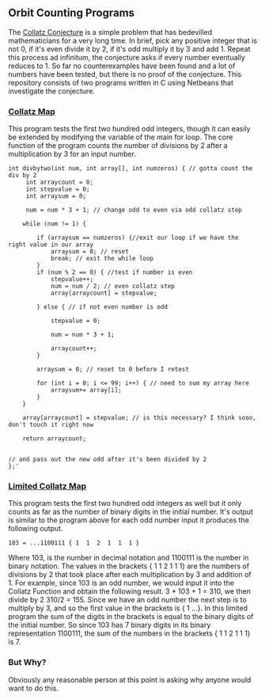 ## Orbit Counting Programs
The [Collatz Conjecture](https://en.wikipedia.org/wiki/Collatz_conjecture) is a simple problem that has bedevilled mathematicians for a very long time. In brief, pick any positive integer that is not 0, if it's even divide it by 2, if it's odd multiply it by 3 and add 1. Repeat this process ad infinitum, the conjecture asks if every number eventually reduces to 1. So far no counterexamples have been found and a lot of numbers have been tested, but there is no proof of the conjecture. This repository consists of two programs written in C using Netbeans that investigate the conjecture. 

### [Collatz Map](https://github.com/FuzzyBunnys/Collatz-Programs/tree/main/Collatz%20Map)
This program tests the first two hundred odd integers, though it can easily be extended by modifying the variable of the main for loop. The core function of the program counts the number of divisions by 2 after a multiplication by 3 for an input number.


    int divbytwo(int num, int array[], int numzeros) { // gotta count the div by 2
         int arraycount = 0;
         int stepvalue = 0;
         int arraysum = 0;
            
         num = num * 3 + 1; // change odd to even via odd collatz step

        while (num != 1) {

            if (arraysum == numzeros) {//exit our loop if we have the right value in our array
                arraysum = 0; // reset
                break; // exit the while loop
            }
            if (num % 2 == 0) { //test if number is even
                stepvalue++;
                num = num / 2; // even collatz step
                array[arraycount] = stepvalue;

            } else { // if not even number is odd

                stepvalue = 0;

                num = num * 3 + 1;

                arraycount++;
            }

            arraysum = 0; // reset to 0 before I retest

            for (int i = 0; i <= 99; i++) { // need to sum my array here
                arraysum+= array[i];
            }
        }

        array[arraycount] = stepvalue; // is this necessary? I think sooo, don't touch it right now

        return arraycount;


    // and pass out the new odd after it's been divided by 2
    };'

### [Limited Collatz Map](https://github.com/FuzzyBunnys/Collatz-Programs/tree/main/Limited%20Collatz%20Map)
This program tests the first two hundred odd integers as well but it only counts as far as the number of binary digits in the initial number. It's output is similar to the program above for each odd number input it produces the following output.

    103 = ...1100111 { 1  1  2  1  1  1 }

Where 103, is the number in decimal notation and 1100111 is the number in binary notation. The values in the brackets { 1 1 2 1 1 1} are the numbers of divisions by 2 that took place after each multiplication by 3 and addition of 1. For example, since 103 is an odd number, we would input it into the Collatz Function and obtain the following result. 3 * 103 + 1 = 310, we then divide by 2 310/2 = 155. Since we have an odd number the next step is to multiply by 3, and so the first value in the brackets is { 1 ...}. In this limited program the sum of the digits in the brackets is equal to the binary digits of the initial number. So since 103 has 7 binary digits in its binary representation 1100111, the sum of the numbers in the brackets { 1 1 2 1 1 1} is 7. 


### But Why?
Obviously any reasonable person at this point is asking why anyone would want to do this. 
